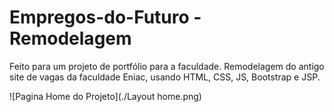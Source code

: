 ﻿# Empregos-do-Futuro - Remodelagem
Feito para um projeto de portfólio para a faculdade. Remodelagem do antigo site de vagas da faculdade Eniac, usando HTML, CSS, JS, Bootstrap e JSP.

![Pagina Home do Projeto](./Layout home.png)
